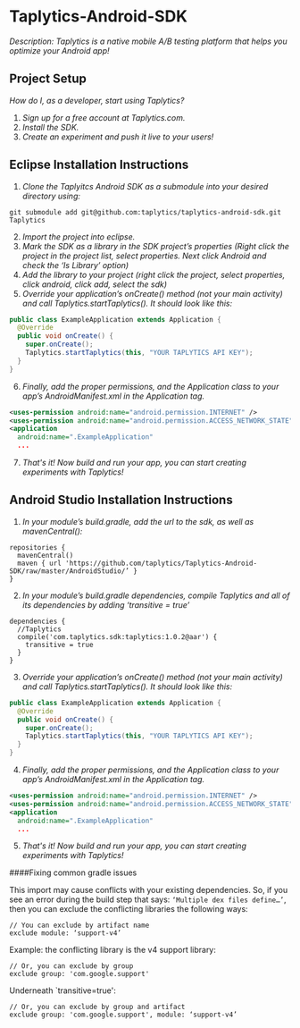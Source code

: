# Taplytics-Android-SDK

_Description: Taplytics is a native mobile A/B testing platform that helps you optimize your Android app!_

## Project Setup

_How do I, as a developer, start using Taplytics?_ 

1. _Sign up for a free account at Taplytics.com._
2. _Install the SDK._
3. _Create an experiment and push it live to your users!_

## Eclipse Installation Instructions

1. _Clone the Taplyitcs Android SDK as a submodule into your desired directory using:_

  ```
  git submodule add git@github.com:taplytics/taplytics-android-sdk.git Taplytics
  ```
  
2. _Import the project into eclipse._
3. _Mark the SDK as a library in the SDK project’s properties (Right click the project in the project list, select properties. Next click Android and check the ‘Is Library’ option)_
4. _Add the library to your project (right click the project, select properties, click android, click add, select the sdk)_
5. _Override your application’s onCreate() method (not your main activity) and call Taplytics.startTaplytics(). It should look like this:_

  ```java
  public class ExampleApplication extends Application {
    @Override
    public void onCreate() {
      super.onCreate();
      Taplytics.startTaplytics(this, "YOUR TAPLYTICS API KEY");
    }
  }
  ```
6. _Finally, add the proper permissions, and the Application class to your app’s AndroidManifest.xml in the Application tag._

  ```xml
  <uses-permission android:name="android.permission.INTERNET" />
  <uses-permission android:name="android.permission.ACCESS_NETWORK_STATE" />
  <application
    android:name=".ExampleApplication"
    ...
  ```
  
7. _That's it! Now build and run your app, you can start creating experiments with Taplytics!_

## Android Studio Installation Instructions

1. _In your module’s build.gradle, add the url to the sdk, as well as mavenCentral():_

  ```
  repositories {                                                                                              
    mavenCentral() 
    maven { url 'https://github.com/taplytics/Taplytics-Android-SDK/raw/master/AndroidStudio/’ }
  }      
  ```
  
2. _In your module’s build.gradle dependencies, compile Taplytics and all of its dependencies by adding ‘transitive =  true’_

  ```
  dependencies {                                                                   
    //Taplytics                                                                        
    compile('com.taplytics.sdk:taplytics:1.0.2@aar') {              	
      transitive = true                                                           
    }                                                                                       
  }    
  ```
  
  
3. _Override your application’s onCreate() method (not your main activity) and call Taplytics.startTaplytics(). It should look like this:_

  ```java
  public class ExampleApplication extends Application {
    @Override
    public void onCreate() {
      super.onCreate();
      Taplytics.startTaplytics(this, "YOUR TAPLYTICS API KEY");
    }
  }
  ```
4. _Finally, add the proper permissions, and the Application class to your app’s AndroidManifest.xml in the Application tag._

  ```xml
  <uses-permission android:name="android.permission.INTERNET" />
  <uses-permission android:name="android.permission.ACCESS_NETWORK_STATE" />
  <application
    android:name=".ExampleApplication"
    ...
  ```
  
5. _That's it! Now build and run your app, you can start creating experiments with Taplytics!_


####Fixing common gradle issues

  This import may cause conflicts with your existing dependencies. So, if you see an error during the build step that says: `‘Multiple dex files define…’`, then you can exclude the conflicting libraries the following ways:
  
    // You can exclude by artifact name
    exclude module: ‘support-v4’
  
  Example: the conflicting library is the v4 support library:
    
    // Or, you can exclude by group
    exclude group: 'com.google.support'

  Underneath `transitive=true':
    
    // Or, you can exclude by group and artifact
    exclude group: 'com.google.support', module: ‘support-v4’
